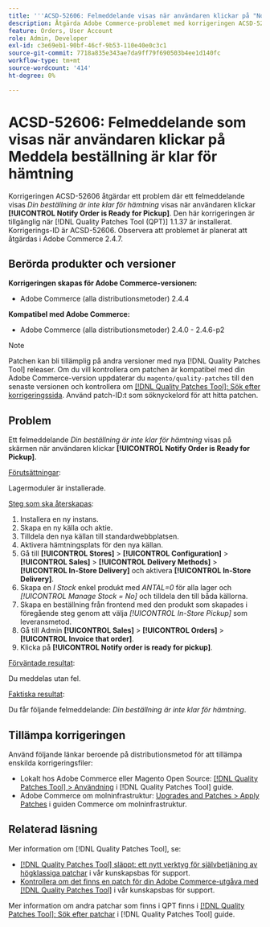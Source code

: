 ```yaml
---
title: '''ACSD-52606: Felmeddelande visas när användaren klickar på "Notify Order is Ready for Pickup"'
description: Åtgärda Adobe Commerce-problemet med korrigeringen ACSD-52606 där ett felmeddelande visas när användaren klickar på **[!UICONTROL Notify Order is Ready for Pickup]**.
feature: Orders, User Account
role: Admin, Developer
exl-id: c3e69eb1-90bf-46cf-9b53-110e40e0c3c1
source-git-commit: 7718a835e343ae7da9ff79f690503b4ee1d140fc
workflow-type: tm+mt
source-wordcount: '414'
ht-degree: 0%

---
```


# ACSD-52606: Felmeddelande som visas när användaren klickar på Meddela beställning är klar för hämtning

Korrigeringen ACSD-52606 åtgärdar ett problem där ett felmeddelande visas *Din beställning är inte klar för hämtning* visas när användaren klickar **[!UICONTROL Notify Order is Ready for Pickup]**. Den här korrigeringen är tillgänglig när [!DNL Quality Patches Tool (QPT)] 1.1.37 är installerat. Korrigerings-ID är ACSD-52606. Observera att problemet är planerat att åtgärdas i Adobe Commerce 2.4.7.

## Berörda produkter och versioner

**Korrigeringen skapas för Adobe Commerce-versionen:**

* Adobe Commerce (alla distributionsmetoder) 2.4.4

**Kompatibel med Adobe Commerce:**

* Adobe Commerce (alla distributionsmetoder) 2.4.0 - 2.4.6-p2

>[!NOTE]
>
>Patchen kan bli tillämplig på andra versioner med nya [!DNL Quality Patches Tool] releaser. Om du vill kontrollera om patchen är kompatibel med din Adobe Commerce-version uppdaterar du `magento/quality-patches` till den senaste versionen och kontrollera om [[!DNL Quality Patches Tool]: Sök efter korrigeringssida](https://experienceleague.adobe.com/tools/commerce-quality-patches/index.html). Använd patch-ID:t som söknyckelord för att hitta patchen.

## Problem

Ett felmeddelande *Din beställning är inte klar för hämtning* visas på skärmen när användaren klickar **[!UICONTROL Notify Order is Ready for Pickup]**.

<u>Förutsättningar</u>:

Lagermoduler är installerade.

<u>Steg som ska återskapas</u>:

1. Installera en ny instans.
1. Skapa en ny källa och aktie.
1. Tilldela den nya källan till standardwebbplatsen.
1. Aktivera hämtningsplats för den nya källan.
1. Gå till **[!UICONTROL Stores]** > **[!UICONTROL Configuration]** > **[!UICONTROL Sales]** > **[!UICONTROL Delivery Methods]** > **[!UICONTROL In-Store Delivery]** och aktivera **[!UICONTROL In-Store Delivery]**.
1. Skapa en *I Stock* enkel produkt med *ANTAL=0* för alla lager och *[!UICONTROL Manage Stock = No]* och tilldela den till båda källorna.
1. Skapa en beställning från frontend med den produkt som skapades i föregående steg genom att välja *[!UICONTROL In-Store Pickup]* som leveransmetod.
1. Gå till Admin **[!UICONTROL Sales]** > **[!UICONTROL Orders]** > **[!UICONTROL Invoice that order]**.
1. Klicka på **[!UICONTROL Notify order is ready for pickup]**.

<u>Förväntade resultat</u>:

Du meddelas utan fel.

<u>Faktiska resultat</u>:

Du får följande felmeddelande: *Din beställning är inte klar för hämtning*.

## Tillämpa korrigeringen

Använd följande länkar beroende på distributionsmetod för att tillämpa enskilda korrigeringsfiler:

* Lokalt hos Adobe Commerce eller Magento Open Source: [[!DNL Quality Patches Tool] > Användning](https://experienceleague.adobe.com/docs/commerce-operations/tools/quality-patches-tool/usage.html) i [!DNL Quality Patches Tool] guide.
* Adobe Commerce om molninfrastruktur: [Upgrades and Patches > Apply Patches](https://experienceleague.adobe.com/docs/commerce-cloud-service/user-guide/develop/upgrade/apply-patches.html) i guiden Commerce om molninfrastruktur.

## Relaterad läsning

Mer information om [!DNL Quality Patches Tool], se:

* [[!DNL Quality Patches Tool] släppt: ett nytt verktyg för självbetjäning av högklassiga patchar](/help/announcements/adobe-commerce-announcements/magento-quality-patches-released-new-tool-to-self-serve-quality-patches.md) i vår kunskapsbas för support.
* [Kontrollera om det finns en patch för din Adobe Commerce-utgåva med [!DNL Quality Patches Tool]](/help/support-tools/patches-available-in-qpt-tool/check-patch-for-magento-issue-with-magento-quality-patches.md) i vår kunskapsbas för support.

Mer information om andra patchar som finns i QPT finns i [[!DNL Quality Patches Tool]: Sök efter patchar](https://experienceleague.adobe.com/tools/commerce-quality-patches/index.html) i [!DNL Quality Patches Tool] guide.
